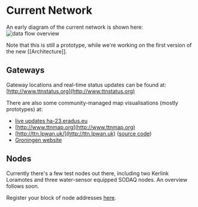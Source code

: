 # Current Network

An early diagram of the current network is shown here:
![data flow overview](https://raw.githubusercontent.com/wiki/TheThingsNetwork/docs/imgs/ttn_prototype_data_flow.png)

Note that this is still a prototype, while we're working on the first version
of the new [[Architecture]].


## Gateways

Gateway locations and real-time status updates can be found at: [http://www.ttnstatus.org](http://www.ttnstatus.org)

There are also some community-managed map visualisations (mostly prototypes) at:

  * [live updates ha-23.eradus.eu](http://ha-23.eradus.eu/croft.html)
  * [http://www.ttnmap.org](http://www.ttnmap.org)
  * [http://ttn.lpwan.uk/](http://ttn.lpwan.uk) ([source code](https://github.com/thiseldo/ttnstatusmap))
  * [Groningen website](http://live.thethingsnetwork-groningen.org)


## Nodes
Currently there's a few test nodes out there, including two Kerlink Loramotes and three water-sensor equipped SODAQ nodes. An overview follows soon.

Register your block of node addresses [here](AddressSpace).